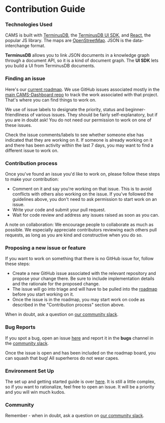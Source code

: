 
# Contribution Guide


### Technologies Used

CAMS is built with [TerminusDB](https://github.com/terminusdb/terminusdb), the [TerminusDB UI SDK](https://github.com/terminusdb/terminusdb-documents-ui), and [React](https://reactjs.org/), the popular JS library. The maps are [OpenStreetMap](https://www.openstreetmap.org/#map=7/53.465/-8.240). JSON is the data-interchange format. 

**TerminusDB** allows you to link JSON documents in a knowledge graph through a document API, so it is a kind of document graph. The **UI SDK** lets you build a UI from TerminusDB documents. 

### Finding an issue

Here's our [current roadmap](https://github.com/orgs/CriticalAssetManagement/projects/2). We use GitHub issues associated mostly in the [main CAMS-Dashboard repo](https://github.com/CriticalAssetManagement/CAMS-Dashboard/issues) to track the work associated with that project. That's where you can find things to work on.

We use of issue labels to designate the priority, status and beginner-friendliness of various issues. They should be fairly self-explanatory, but if you are in doubt ask! You do not need our permission to work on one of these issues.

Check the issue comments/labels to see whether someone else has indicated that they are working on it. If someone is already working on it and there has been activity within the last 7 days, you may want to find a different issue to work on.

### Contribution process

Once you've found an issue you'd like to work on, please follow these steps to make your contribution:

- Comment on it and say you're working on that issue. This is to avoid conflicts with others also working on the issue. If you've followed the guidelines above, you don't need to ask permission to start work on an issue.
- Write your code and submit your pull request.
- Wait for code review and address any issues raised as soon as you can.

A note on collaboration: We encourage people to collaborate as much as possible. We especially appreciate contributors reviewing each others pull requests, as long as you are kind and constructive when you do so.

### Proposing a new issue or feature

If you want to work on something that there is no GitHub issue for, follow these steps:

- Create a new GitHub issue associated with the relevant repository and propose your change there. Be sure to include implementation details and the rationale for the proposed change.
- The issue will go into triage and will have to be pulled into the [roadmap](https://github.com/orgs/CriticalAssetManagement/projects/2) before you start working on it.
- Once the issue is in the roadmap, you may start work on code as described in the "Contribution process" section above.

When in doubt, ask a question on [our community slack](https://join.slack.com/t/camsforclimat-yfe2592/signup).

### Bug Reports

If you spot a bug, open an issue [here](https://github.com/CriticalAssetManagement/CAMS-Dashboard/issues) and report it in the **bugs** channel in the [community slack](https://join.slack.com/t/camsforclimat-yfe2592/signup). 

Once the issue is open and has been included on the roadmap board, you can squash that bug! All superheros do not wear capes. 

### Environment Set Up

The set up and getting started guide is over [here](https://github.com/CriticalAssetManagement/CAMS-Dashboard#getting-started). It is still a little complex, so if you want to rationalize, feel free to open an issue. It will be a priority and you will win much kudos.

### Community 

Remember - when in doubt, ask a question on [our community slack](https://join.slack.com/t/camsforclimat-yfe2592/signup).
